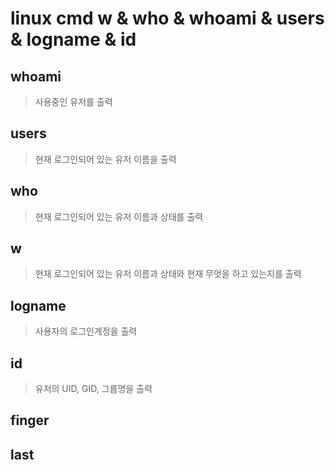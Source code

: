 # linux cmd w & who & whoami & users & logname & id

## whoami

> 사용중인 유저를 출력

## users

> 현재 로그인되어 있는 유저 이름을 출력

## who

> 현재 로그인되어 있는 유저 이름과 상태를 출력

## w

> 현재 로그인되어 있는 유저 이름과 상태와 현재 무엇을 하고 있는지를 출력

## logname

> 사용자의 로그인계정을 출력

## id

> 유저의 UID, GID, 그룹명을 출력

## finger

## last
